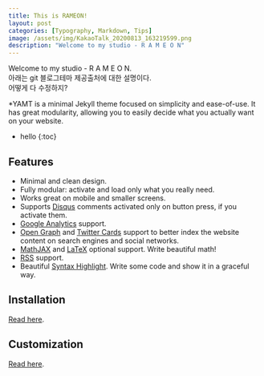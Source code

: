 ```yaml
---
title: This is RAMEON!
layout: post
categories: [Typography, Markdown, Tips]
image: /assets/img/KakaoTalk_20200813_163219599.png
description: "Welcome to my studio - R A M E O N"
---
```


Welcome to my studio - R A M E O N. <br> 아래는 git 블로그테마 제공출처에 대한 설명이다. <br> 어떻게 다 수정하지?

*YAMT is a minimal Jekyll theme focused on simplicity and ease-of-use. It has great modularity, allowing you to easily decide what you actually want on your website.


* hello
{:toc}

## Features 
- Minimal and clean design.
- Fully modular: activate and load only what you really need.
- Works great on mobile and smaller screens.
- Supports [Disqus](https://disqus.com/) comments activated only on button press, if you activate them.
- [Google Analytics](https://www.google.com/analytics/) support.
- [Open Graph](https://ogp.me/) and [Twitter Cards](https://developer.twitter.com/en/docs/tweets/optimize-with-cards/guides/getting-started) support to better index the website content on search engines and social networks.
- [MathJAX](https://www.mathjax.org/) and [LaTeX](https://www.latex-project.org/) optional support. Write beautiful math!
- [RSS](https://github.com/jekyll/jekyll-feed) support.
- Beautiful [Syntax Highlight](https://yamt.netlify.app/2020/05/19/special-formatting.html#syntax-highlight). Write some code and show it in a graceful way.

## Installation
[Read here](https://github.com/PandaSekh/Jekyll-YAMT#installation).

## Customization
[Read here](https://github.com/PandaSekh/Jekyll-YAMT#customize).
